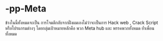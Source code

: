 # -pp-Meta
ข้างในนี้ทั้งหมดจะเป็น การโจมตีกลับจากฝั่งผมเองไม่ว่าจะเป็นการ Hack web , Crack Script หรือโปรแกรมต่างๆ 
โดยกลุ่มเป้าหมายหลักคือ พวก Meta hub และ พรรคพวกทั้งหมด ย้ำเพื่อน ทั้งหมด 
